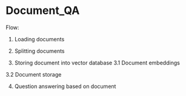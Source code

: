 # Document_QA

Flow:

1. Loading documents

2. Splitting documents

3. Storing document into vector database
3.1 Document embeddings

3.2 Document storage

4. Question answering based on document


